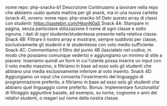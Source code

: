 nome repo: php-snacks-b1
Descrizione
Continuiamo a lavorare nella repo che abbiamo usato questa mattina per gli snack, ma in una nuova cartella (snack-4), ovvero: nome repo: php-snacks-b1
Dato questo array di classi con studenti:
https://pastebin.com/HksnN0aS
Snack 4A:
Stampare in pagina, senza particolare stilizzazione il nome di ogni classe e sotto ognuna, i dati di ogni studente/studentessa presente nella relativa classe.
Snack 4B:
Filtrare il nostro array e mostrare, sempre suddivisi per classe, esclusivamente gli studenti e le studentesse con voto medio sufficiente.
Snack 4C:
Commentiamo il filtro del punto 4B (lasciatelo nel codice, in modo che possiamo comunque vederlo) e aggiungiamo un minimo di stile a piacere. Inseriamo quindi un form in cui l’utente possa inserire un input con il voto medio massimo, e filtriamo in base ad esso solo gli studenti che abbiano una media esclusivamente inferiore al voto inserito.
Snack 4D:
Aggiungiamo un input che consenta l’inserimento del linguaggio di programmazione preferito, e filtriamo in base ad esso solo gli studenti che abbiano quel linguaggio come preferito.
Bonus:
Implementare funzionalita’ di filtraggio aggiuntive basate, ad esempio, su nome, cognome o anni dei relativi studenti, o magari sul nome della nostra classe.

